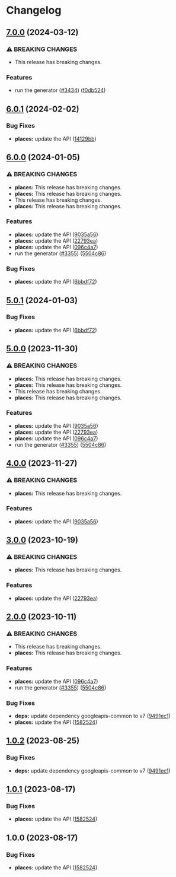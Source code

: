 # Changelog

## [7.0.0](https://github.com/googleapis/google-api-nodejs-client/compare/places-v6.0.1...places-v7.0.0) (2024-03-12)


### ⚠ BREAKING CHANGES

* This release has breaking changes.

### Features

* run the generator ([#3434](https://github.com/googleapis/google-api-nodejs-client/issues/3434)) ([f0db524](https://github.com/googleapis/google-api-nodejs-client/commit/f0db524bb26f05cea3dec4c0ed66b496399e3857))

## [6.0.1](https://github.com/googleapis/google-api-nodejs-client/compare/places-v6.0.0...places-v6.0.1) (2024-02-02)


### Bug Fixes

* **places:** update the API ([14129bb](https://github.com/googleapis/google-api-nodejs-client/commit/14129bb351cc7c8d1a050f7e12ba0e6af6070de9))

## [6.0.0](https://github.com/googleapis/google-api-nodejs-client/compare/places-v5.0.1...places-v6.0.0) (2024-01-05)


### ⚠ BREAKING CHANGES

* **places:** This release has breaking changes.
* **places:** This release has breaking changes.
* This release has breaking changes.
* **places:** This release has breaking changes.

### Features

* **places:** update the API ([9035a56](https://github.com/googleapis/google-api-nodejs-client/commit/9035a561b3dd56d57a205ae131e56253c043865b))
* **places:** update the API ([22793ea](https://github.com/googleapis/google-api-nodejs-client/commit/22793ea0dc7ebcca893c2eb984c8f5fcea738562))
* **places:** update the API ([096c4a7](https://github.com/googleapis/google-api-nodejs-client/commit/096c4a7d4f4dbef796b5d980492c7f7271a360bf))
* run the generator ([#3355](https://github.com/googleapis/google-api-nodejs-client/issues/3355)) ([5504c86](https://github.com/googleapis/google-api-nodejs-client/commit/5504c86fd61740886047320e2ed70f02a164acd7))


### Bug Fixes

* **places:** update the API ([6bbdf72](https://github.com/googleapis/google-api-nodejs-client/commit/6bbdf72e3e27aad2e65af023a7da508cecf90324))

## [5.0.1](https://github.com/googleapis/google-api-nodejs-client/compare/places-v5.0.0...places-v5.0.1) (2024-01-03)


### Bug Fixes

* **places:** update the API ([6bbdf72](https://github.com/googleapis/google-api-nodejs-client/commit/6bbdf72e3e27aad2e65af023a7da508cecf90324))

## [5.0.0](https://github.com/googleapis/google-api-nodejs-client/compare/places-v4.0.0...places-v5.0.0) (2023-11-30)


### ⚠ BREAKING CHANGES

* **places:** This release has breaking changes.
* **places:** This release has breaking changes.
* This release has breaking changes.
* **places:** This release has breaking changes.

### Features

* **places:** update the API ([9035a56](https://github.com/googleapis/google-api-nodejs-client/commit/9035a561b3dd56d57a205ae131e56253c043865b))
* **places:** update the API ([22793ea](https://github.com/googleapis/google-api-nodejs-client/commit/22793ea0dc7ebcca893c2eb984c8f5fcea738562))
* **places:** update the API ([096c4a7](https://github.com/googleapis/google-api-nodejs-client/commit/096c4a7d4f4dbef796b5d980492c7f7271a360bf))
* run the generator ([#3355](https://github.com/googleapis/google-api-nodejs-client/issues/3355)) ([5504c86](https://github.com/googleapis/google-api-nodejs-client/commit/5504c86fd61740886047320e2ed70f02a164acd7))

## [4.0.0](https://github.com/googleapis/google-api-nodejs-client/compare/places-v3.0.0...places-v4.0.0) (2023-11-27)


### ⚠ BREAKING CHANGES

* **places:** This release has breaking changes.

### Features

* **places:** update the API ([9035a56](https://github.com/googleapis/google-api-nodejs-client/commit/9035a561b3dd56d57a205ae131e56253c043865b))

## [3.0.0](https://github.com/googleapis/google-api-nodejs-client/compare/places-v2.0.0...places-v3.0.0) (2023-10-19)


### ⚠ BREAKING CHANGES

* **places:** This release has breaking changes.

### Features

* **places:** update the API ([22793ea](https://github.com/googleapis/google-api-nodejs-client/commit/22793ea0dc7ebcca893c2eb984c8f5fcea738562))

## [2.0.0](https://github.com/googleapis/google-api-nodejs-client/compare/places-v1.0.2...places-v2.0.0) (2023-10-11)


### ⚠ BREAKING CHANGES

* This release has breaking changes.
* **places:** This release has breaking changes.

### Features

* **places:** update the API ([096c4a7](https://github.com/googleapis/google-api-nodejs-client/commit/096c4a7d4f4dbef796b5d980492c7f7271a360bf))
* run the generator ([#3355](https://github.com/googleapis/google-api-nodejs-client/issues/3355)) ([5504c86](https://github.com/googleapis/google-api-nodejs-client/commit/5504c86fd61740886047320e2ed70f02a164acd7))


### Bug Fixes

* **deps:** update dependency googleapis-common to v7 ([9491ec1](https://github.com/googleapis/google-api-nodejs-client/commit/9491ec1cdc3c413e7d73edcfcd59cf5c28a7c855))
* **places:** update the API ([1582524](https://github.com/googleapis/google-api-nodejs-client/commit/1582524f2331f1c9375131721e768e220354a800))

## [1.0.2](https://github.com/googleapis/google-api-nodejs-client/compare/places-v1.0.1...places-v1.0.2) (2023-08-25)


### Bug Fixes

* **deps:** update dependency googleapis-common to v7 ([9491ec1](https://github.com/googleapis/google-api-nodejs-client/commit/9491ec1cdc3c413e7d73edcfcd59cf5c28a7c855))

## [1.0.1](https://github.com/googleapis/google-api-nodejs-client/compare/places-v1.0.0...places-v1.0.1) (2023-08-17)


### Bug Fixes

* **places:** update the API ([1582524](https://github.com/googleapis/google-api-nodejs-client/commit/1582524f2331f1c9375131721e768e220354a800))

## 1.0.0 (2023-08-17)


### Bug Fixes

* **places:** update the API ([1582524](https://github.com/googleapis/google-api-nodejs-client/commit/1582524f2331f1c9375131721e768e220354a800))
